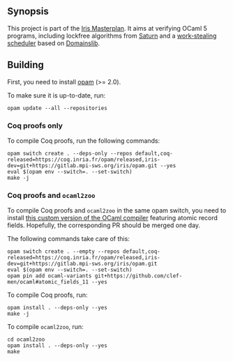 ## Synopsis

This project is part of the [Iris Masterplan](https://julesjacobs.com/slides/iris-masterplan.pdf).
It aims at verifying OCaml 5 programs, including lockfree algorithms from [Saturn](https://github.com/ocaml-multicore/saturn) and a [work-stealing scheduler](https://github.com/clef-men/parabs) based on [Domainslib](https://github.com/ocaml-multicore/domainslib).

## Building

First, you need to install [opam](https://opam.ocaml.org/) (>= 2.0).

To make sure it is up-to-date, run:

```
opam update --all --repositories
```

### Coq proofs only

To compile Coq proofs, run the following commands:

```
opam switch create . --deps-only --repos default,coq-released=https://coq.inria.fr/opam/released,iris-dev=git+https://gitlab.mpi-sws.org/iris/opam.git --yes
eval $(opam env --switch=. --set-switch)
make -j
```

### Coq proofs and `ocaml2zoo`

To compile Coq proofs and `ocaml2zoo` in the same opam switch, you need to install [this custom version of the OCaml compiler](https://github.com/clef-men/ocaml/tree/atomic_fields_11) featuring atomic record fields.
Hopefully, the corresponding PR should be merged one day.

The following commands take care of this:

```
opam switch create . --empty --repos default,coq-released=https://coq.inria.fr/opam/released,iris-dev=git+https://gitlab.mpi-sws.org/iris/opam.git
eval $(opam env --switch=. --set-switch)
opam pin add ocaml-variants git+https://github.com/clef-men/ocaml#atomic_fields_11 --yes
```

To compile Coq proofs, run:

```
opam install . --deps-only --yes
make -j
```

To compile `ocaml2zoo`, run:

```
cd ocaml2zoo
opam install . --deps-only --yes
make
```
